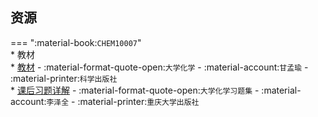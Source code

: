 ## 资源  
=== ":material-book:`CHEM10007`"  
    * 教材  
        * [教材](https://api.ecylt.top/v1/lanzou_link?url=https://cqu-openlib.lanzout.com/iZvuQ23cw5gb&type=down) - :material-format-quote-open:`大学化学` - :material-account:`甘孟瑜` - :material-printer:`科学出版社`  
            * [课后习题详解](https://api.ecylt.top/v1/lanzou_link?url=https://cqu-openlib.lanzout.com/iOAZG23cwe9i&type=down) - :material-format-quote-open:`大学化学习题集` - :material-account:`李泽全` - :material-printer:`重庆大学出版社`  